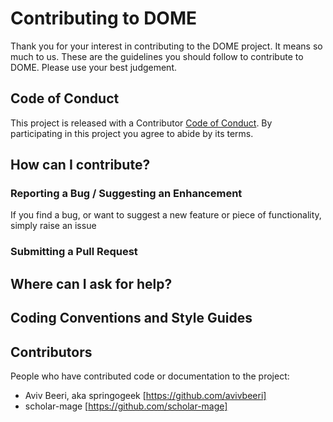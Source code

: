 # Contributing to DOME

Thank you for your interest in contributing to the DOME project. It means so much to us.
These are the guidelines you should follow to contribute to DOME. Please use your best judgement.

## Code of Conduct

This project is released with a Contributor [Code of Conduct](https://github.com/avivbeeri/dome/code/blob/master/CODE_OF_CONDUCT.md). 
By participating in this project you agree to abide by its terms.

## How can I contribute?

### Reporting a Bug / Suggesting an Enhancement

If you find a bug, or want to suggest a new feature or piece of functionality, simply raise an issue

### Submitting a Pull Request

## Where can I ask for help?

## Coding Conventions and Style Guides





## Contributors

People who have contributed code or documentation to the project:
* Aviv Beeri, aka springogeek [https://github.com/avivbeeri]
* scholar-mage [https://github.com/scholar-mage]
